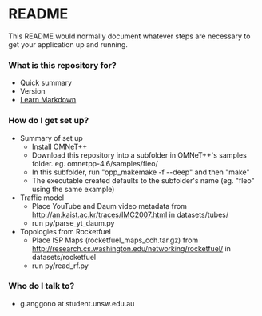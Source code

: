 # README #

This README would normally document whatever steps are necessary to get your application up and running.

### What is this repository for? ###

* Quick summary
* Version
* [Learn Markdown](https://bitbucket.org/tutorials/markdowndemo)

### How do I get set up? ###

* Summary of set up
    * Install OMNeT++
    * Download this repository into a subfolder in OMNeT++'s samples folder. eg. omnetpp-4.6/samples/fleo/
    * In this subfolder, run "opp_makemake -f --deep" and then "make"
    * The executable created defaults to the subfolder's name (eg. "fleo" using the same example)
* Traffic model
    * Place YouTube and Daum video metadata from http://an.kaist.ac.kr/traces/IMC2007.html in datasets/tubes/
    * run py/parse_yt_daum.py
* Topologies from Rocketfuel
    * Place ISP Maps (rocketfuel_maps_cch.tar.gz) from http://research.cs.washington.edu/networking/rocketfuel/ in datasets/rocketfuel
    * run py/read_rf.py

### Who do I talk to? ###

* g.anggono at student.unsw.edu.au